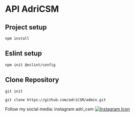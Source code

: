 # API AdriCSM

## Project setup

```
npm install
```

## Eslint setup

```
npm init @eslint/config
```

## Clone Repository

```
git init
```

```
git clone https://github.com/adriCSM/admin.git
```

Follow my social media:
instagram adri_csm [![Instagram Icon](https://img.icons8.com/fluency/30/instagram-new.png)](https://instagram.com/adri_csm)

